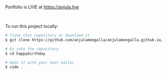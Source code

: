 <br>

Portfolio is LIVE at https://anjula.live

<br>

To run this project locally:

```bash
# Clone this repository or download it
$ git clone https://github.com/anjulameegalla/anjulameegalla.github.io/.git

# Go into the repository
$ cd happybirthday

# Open it with your text editor
$ code .
```

<br>
